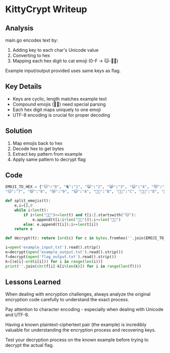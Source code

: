 # KittyCrypt Writeup

## Analysis

main.go encodes text by:

1. Adding key to each char's Unicode value
2. Converting to hex
3. Mapping each hex digit to cat emoji (0-F → 🐱-🐱‍🚀)

Example input/output provided uses same keys as flag.

## Key Details

- Keys are cyclic, length matches example text
- Compound emojis (🐱‍👤) need special parsing
- Each hex digit maps uniquely to one emoji
- UTF-8 encoding is crucial for proper decoding

## Solution

1. Map emojis back to hex
2. Decode hex to get bytes
3. Extract key pattern from example
4. Apply same pattern to decrypt flag

## Code

```python
EMOJI_TO_HEX = {"🐱":"0", "🐈":"1", "😸":"2", "😹":"3", "😺":"4", "😻":"5", "😼":"6", 
"😽":"7", "😾":"8", "😿":"9", "🙀":"A", "🐱‍👤":"B", "🐱‍🏍":"C", "🐱‍💻":"D", "🐱‍👓":"E", "🐱‍🚀":"F"}

def split_emojis(t):
    e,i=[],0
    while i<len(t):
        if i+len("🐱‍👤")<=len(t) and t[i:].startswith("🐱‍"):
            e.append(t[i:i+len("🐱‍👤")]);i+=len("🐱‍👤")
        else: e.append(t[i]);i+=len(t[i])
    return e

def decrypt(t): return [ord(c) for c in bytes.fromhex(''.join(EMOJI_TO_HEX[e] for e in split_emojis(t))).decode('utf-8')]

i=open('example_input.txt').read().strip()
e=decrypt(open('example_output.txt').read().strip())
f=decrypt(open('flag_output.txt').read().strip())
k=[(e[i]-ord(i[i])) for i in range(len(i))]
print(''.join(chr(f[i]-k[i%len(k)]) for i in range(len(f))))
```

## Lessons Learned

When dealing with encryption challenges, always analyze the original encryption code carefully to understand the exact process.

Pay attention to character encoding - especially when dealing with Unicode and UTF-8.

Having a known plaintext-ciphertext pair (the example) is incredibly valuable for understanding the encryption process and recovering keys.

Test your decryption process on the known example before trying to decrypt the actual flag.
